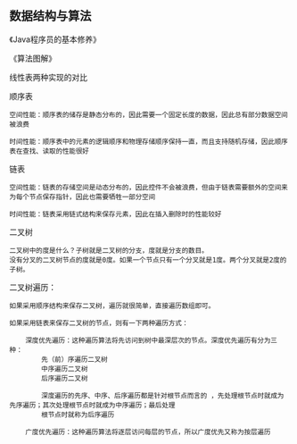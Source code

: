 ## 数据结构与算法

《Java程序员的基本修养》

《算法图解》

线性表两种实现的对比

顺序表

    空间性能：顺序表的储存是静态分布的，因此需要一个固定长度的数据，因此总有部分数据空间被浪费

    时间性能：顺序表中的元素的逻辑顺序和物理存储顺序保持一直，而且支持随机存储，因此顺序表在查找、读取的性能很好


链表

    空间性能：链表的存储空间是动态分布的，因此控件不会被浪费，但由于链表需要额外的空间来为每个节点保存指针，因此也需要牺牲一部分空间

    时间性能：链表采用链式结构来保存元素，因此在插入删除时的性能较好



二叉树

    二叉树中的度是什么？子树就是二叉树的分支，度就是分支的数目。
    没有分叉的二叉树节点的度就是0度。如果一个节点只有一个分叉就是1度。两个分叉就是2度的子树。

二叉树遍历：

    如果采用顺序结构来保存二叉树，遍历就很简单，直接遍历数组即可。

    如果采用链表来保存二叉树的节点，则有一下两种遍历方式：

        深度优先遍历：这种遍历算法将先访问到树中最深层次的节点。深度优先遍历有分为三种：
            先（前）序遍历二叉树
            中序遍历二叉树
            后序遍历二叉树

            深度遍历的先序、中序、后序遍历都是针对根节点而言的 ，先处理根节点时就成为先序遍历；其次处理根节点时就成为中序遍历；最后处理
            根节点时就称为后序遍历

        广度优先遍历：这种遍历算法将逐层访问每层的节点，所以广度优先又称为按层遍历






